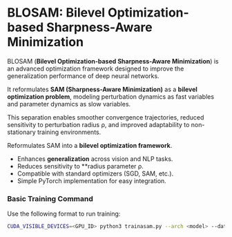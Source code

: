 # BLOSAM: Bilevel Optimization-based Sharpness-Aware Minimization


BLOSAM (**Bilevel Optimization-based Sharpness-Aware Minimization**) is an advanced optimization framework designed to improve the generalization performance of deep neural networks. 

It reformulates **SAM (Sharpness-Aware Minimization)** as a **bilevel optimization problem**, modeling perturbation dynamics as fast variables and parameter dynamics as slow variables. 

This separation enables smoother convergence trajectories, reduced sensitivity to perturbation radius ρ, and improved adaptability to non-stationary training environments.

Reformulates SAM into a **bilevel optimization framework**.
- Enhances **generalization** across vision and NLP tasks.
- Reduces sensitivity to **radius parameter ρ.
- Compatible with standard optimizers (SGD, SAM, etc.).
- Simple PyTorch implementation for easy integration.

### Basic Training Command
Use the following format to run training:
```bash
CUDA_VISIBLE_DEVICES=<GPU_ID> python3 trainasam.py --arch <model> --dataset <dataset>
